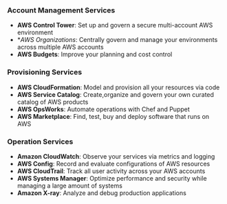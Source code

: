 ### Account Management Services
* **AWS Control Tower**: Set up and govern a secure multi-account AWS environment
* **AWS Organizations*: Centrally govern and manage your environments across multiple AWS accounts
* **AWS Budgets**: Improve your planning and cost control

### Provisioning Services
* **AWS CloudFormation**: Model and provision all your resources via code
* **AWS Service Catalog**: Create,organize and govern your own curated catalog of AWS products
* **AWS OpsWorks**: Automate operations with Chef and Puppet
* **AWS Marketplace**: Find, test, buy and deploy software that runs on AWS

### Operation Services
* **Amazon CloudWatch**: Observe your services via metrics and logging
* **AWS Config**: Record and evaluate configurations of AWS resources
* **AWS CloudTrail**: Track all user activity across your AWS accounts
* **AWS Systems Manager**: Optimize performance and security while managing a large amount of systems
* **Amazon X-ray**: Analyze and debug production applications